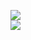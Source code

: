 [![](https://img.shields.io/badge/Made%20With-Github%20Spray-lightgrey.svg?style=for-the-badge&logo=github)](https://github.com/Annihil/github-spray#11669)  
[![](https://i.imgur.com/2DrTn0Z.gif)](https://github.com/Annihil/github-spray)